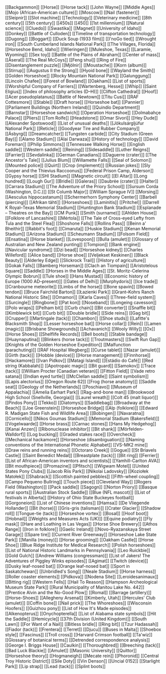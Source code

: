 [[Backgammon]]
[[Horse]]
[[Horse tack]]
[[John Wayne]]
[[Middle Ages]]
[[Mojo (African-American culture)]]
[[Moscow]]
[[Nail (fastener)]]
[[Sleipnir]]
[[Slot machine]]
[[Technology]]
[[Veterinary medicine]]
[[8th century]]
[[5th century]]
[[450s]]
[[450]]
[[1st millennium]]
[[Natural science]]
[[Cluedo]]
[[Swastika]]
[[Magnet]]
[[University of Idaho]]
[[Donkey]]
[[Battle of Culloden]]
[[Timeline of transportation technology]]
[[Dugong]]
[[Boggart]]
[[Duck Soup (1933 film)]]
[[I'noGo tied]]
[[Wrought iron]]
[[South Cumberland Islands National Park]]
[[The Villages, Florida]]
[[Horseshoe Bend, Idaho]]
[[Wieringen]]
[[Muleshoe, Texas]]
[[Laramie, Wyoming]]
[[Sex toy]]
[[Battle of the Plains of Abraham]]
[[Center of mass]]
[[Åseral]]
[[The Real McCoys]]
[[Feng shui]]
[[Ring of Fire]]
[[Disentanglement puzzle]]
[[Mjölnir]]
[[Moustache]]
[[Korn (album)]]
[[Stirrup]]
[[Augustus II the Strong]]
[[Hyoid bone]]
[[Wayland the Smith]]
[[Golden Horseshoe]]
[[Rocky Mountain National Park]]
[[Galunggung]]
[[Lincoln Chafee]]
[[Forest of Bowland]]
[[Oakham]]
[[List of sports]]
[[Worshipful Company of Farriers]]
[[Wartenberg, Hesse]]
[[Whip]]
[[Saint Eligius]]
[[Index of philosophy articles (D–H)]]
[[Clifton Cathedral]]
[[Hoof]]
[[Acer pseudoplatanus]]
[[Battle of Newtown]]
[[Titu Cusi]]
[[RAF Cottesmore]]
[[Stable]]
[[Draft horse]]
[[Horseshoe bat]]
[[Pannier]]
[[Parliament Buildings (Northern Ireland)]]
[[Quindío Department]]
[[Barnstar]]
[[Horseshoe sandwich]]
[[Operation Horseshoe]]
[[Dolmabahçe Palace]]
[[Pliers]]
[[Tom Rolfe]]
[[Headstone]]
[[Omar Sívori]]
[[Hey Dude]]
[[Alexander Spotswood]]
[[List of unusual deaths]]
[[Jökulsárgljúfur National Park]]
[[Reticle]]
[[Goodyear Tire and Rubber Company]]
[[Ásbyrgi]]
[[Dreamcatcher]]
[[Tungsten carbide]]
[[City Stadium (Green Bay)]]
[[Alamo Stadium]]
[[Alai Darwaza]]
[[History of technology]]
[[David Foreman]]
[[Philip Simmons]]
[[Tennessee Walking Horse]]
[[English saddle]]
[[Western saddle]]
[[Reining]]
[[Sidesaddle]]
[[Luther Reigns]]
[[Farrier]]
[[Sevdalinka]]
[[German Canadians]]
[[Daguerre (crater)]]
[[The Ancestor's Tale]]
[[Julius Blum]]
[[Willamette Falls]]
[[Seal of Solomon]]
[[Mounted police]]
[[Quirt]]
[[Crop (implement)]]
[[Russian jokes]]
[[Sly Cooper and the Thievius Raccoonus]]
[[Federal Prison Camp, Alderson]]
[[Gypsy horse]]
[[SHI Stadium]]
[[Magnetic circuit]]
[[El Altar]]
[[Long hundred]]
[[Lough Gur]]
[[Bridle]]
[[Galeras]]
[[Daubrée (crater)]]
[[Halter]]
[[Carrara Stadium]]
[[The Adventure of the Priory School]]
[[Sursum Corda (Washington, D.C.)]]
[[St Columb Major]]
[[William Sprague IV]]
[[Morsing]]
[[Aesculus hippocastanum]]
[[Schermerhorn Symphony Center]]
[[Barbell (piercing)]]
[[Afrikan tähti]]
[[Horseshoes]]
[[Laminitis]]
[[Pritchel]]
[[Darrell K Royal–Texas Memorial Stadium]]
[[Huntington Bank Stadium]]
[[Esplanade – Theatres on the Bay]]
[[CM Punk]]
[[Smith (surname)]]
[[Ahlden House]]
[[Folklore of Lancashire]]
[[Mértola]]
[[The Tale of Cross-eyed Lefty from Tula and the Steel Flea]]
[[Shoshone Falls]]
[[Rollins Pass]]
[[Beinn a' Bheithir]]
[[Rabbit's foot]]
[[Cimaruta]]
[[Huskie Stadium]]
[[Kenan Memorial Stadium]]
[[Arizona Stadium]]
[[Scheumann Stadium]]
[[Folsom Field]]
[[Ensatina]]
[[Horse blanket]]
[[Lovespoon]]
[[Bulla (amulet)]]
[[Glossary of Australian and New Zealand punting]]
[[Tompion]]
[[Bank engine]]
[[Navicular syndrome]]
[[Dzi bead]]
[[Horseshoe kidney]]
[[Charles Willeford]]
[[Alice band]]
[[Horse shoe]]
[[Veljekset Keskinen]]
[[Black Beauty]]
[[Alderley Edge]]
[[Slickrock Trail]]
[[History of agriculture]]
[[Gokak Falls]]
[[Bamberg Horseman]]
[[Clach an Tiompain]]
[[Aristotelous Square]]
[[Saddle]]
[[Horses in the Middle Ages]]
[[St. Moritz-Celerina Olympic Bobrun]]
[[Tule shoe]]
[[Hans Mustad]]
[[Economic history of Europe (1000 AD–present)]]
[[Gates of Delhi]]
[[Murphydoris]]
[[Ice trade]]
[[Cranbourne meteorite]]
[[Limbs of the horse]]
[[Bone spavin]]
[[Bowed tendon]]
[[Bruce Fairchild Barton]]
[[Łazienki Park]]
[[Grant–Kohrs Ranch National Historic Site]]
[[Omamori]]
[[Karla Caves]]
[[Three-field system]]
[[Surcingle]]
[[Ringbone]]
[[Pat kon]]
[[Noseband]]
[[Longeing cavesson]]
[[Polo wraps]]
[[Pelham bit]]
[[Curb chain]]
[[Bit converter]]
[[Snaffle bit]]
[[Kimblewick bit]]
[[Curb bit]]
[[Double bridle]]
[[Side reins]]
[[Gag bit]]
[[Crupper]]
[[Martingale (tack)]]
[[Chambon]]
[[Shoe studs]]
[[Lafitte's Blacksmith Shop]]
[[Lesser horseshoe bat]]
[[Horse collar]]
[[Rein]]
[[Lamen (magic)]]
[[Brisbane Showgrounds]]
[[Achavanich]]
[[Wooly Willy]]
[[Ox]]
[[Horse Shoes]]
[[Shelflife Records]]
[[Bell boots]]
[[Stable bandage]]
[[Huaynaputina]]
[[Blinkers (horse tack)]]
[[Troutmasters]]
[[Swift Run Gap]]
[[Knights of the Golden Horseshoe Expedition]]
[[Malfunction (parachuting)]]
[[RAF Hospital Wegberg]]
[[Curse tablet]]
[[Nazar (amulet)]]
[[Girth (tack)]]
[[Hobble (device)]]
[[Horse management]]
[[Finnhorse]]
[[Hackamore]]
[[Ivan Pidkov]]
[[Matagi Island]]
[[Estádio do Café]]
[[Red string (Kabbalah)]]
[[Apotropaic magic]]
[[Bit guard]]
[[Samokov]]
[[Trace (tack)]]
[[William Procter (Canadian veteran)]]
[[Fitton Field]]
[[Vade retro satana]]
[[Indian eyed turtle]]
[[McClellan saddle]]
[[Saint symbolism]]
[[Lapis alectorius]]
[[Oregon Route 62]]
[[Frog (horse anatomy)]]
[[Saddle seat]]
[[Geology of the Netherlands]]
[[Poschiavo]]
[[Museum of Appalachia]]
[[Amelia Earhart Park]]
[[Rag-and-bone man]]
[[Brookwood High School (Snellville, Georgia)]]
[[Laurel wreath]]
[[Colt 45 (malt liquor)]]
[[Pindos Pony]]
[[Tekko]]
[[Diatomys]]
[[Saddlebag]]
[[Broadway at the Beach]]
[[Joe Greenstein]]
[[Horseshoe Bridge]]
[[Alp (folklore)]]
[[Edward R. Madigan State Fish and Wildlife Area]]
[[Bobingen]]
[[Navaratna]]
[[Cornicello]]
[[Nikos Goumas Stadium]]
[[Memorial Stadium (Bakersfield)]]
[[Vogelwaarde]]
[[Horse brass]]
[[Carnac stones]]
[[Hans My Hedgehog]]
[[Kanai Anzen]]
[[Ribonuclease inhibitor]]
[[Bit shank]]
[[Mörfelden-Walldorf]]
[[Log bucking]]
[[Graded stakes race]]
[[Overcheck]]
[[Mechanical hackamore]]
[[Horseshoe (disambiguation)]]
[[Naming conventions of the International Phonetic Alphabet]]
[[VS-MK2 mine]]
[[Draw reins and running reins]]
[[Octoraro Creek]]
[[Gogue]]
[[St Briavels Castle]]
[[Saint Benedict Medal]]
[[Breastplate (tack)]]
[[Bit ring]]
[[Ferrier]]
[[List of African-American inventors and scientists]]
[[Yamhill-Carlton AVA]]
[[Bit mouthpiece]]
[[Promazine]]
[[Pfitsch]]
[[Wigwam Motel]]
[[United States Pony Clubs]]
[[Jacob Riis Park]]
[[Nikolai Ladovsky]]
[[Koziołek Matołek]]
[[Shabrack]]
[[Scottish painted pebbles]]
[[Fifth-wheel coupling]]
[[Campo Pequeno Bullring]]
[[Touch piece]]
[[Cleveland Way]]
[[Rogers Field (Washington)]]
[[Pack saddle]]
[[Sagogn]]
[[Norton Priory]]
[[Basque rural sports]]
[[Australian Stock Saddle]]
[[Blue (NFL mascot)]]
[[List of festivals in Alberta]]
[[History of Ohio State Buckeyes football]]
[[Gorgoneion]]
[[List of Chinese inventions]]
[[Hamsa]]
[[De Vliegende Hollander]]
[[Bit (horse)]]
[[Gris-gris (talisman)]]
[[Crater Glacier]]
[[Shadow roll]]
[[Tongue-tie (tack)]]
[[Horseshoe vortex]]
[[Bosal]]
[[Hoof boot]]
[[Hobnail]]
[[Weights and Measures Acts (UK)]]
[[Equine podiatry]]
[[Fly mask]]
[[Hare and Loathing in Las Vegas]]
[[Horse Shoe Brewery]]
[[Athos Range]]
[[Iron in folklore]]
[[Gaelic Ireland]]
[[Novo-Ryazanskaya Street Garage]]
[[Spare tire]]
[[Current River Greenway]]
[[Horseshoe Lake State Park]]
[[Manilla (money)]]
[[Horse grooming]]
[[Oakham Castle]]
[[Horse Shoe]]
[[Blue Ridge Institute for Medical Research]]
[[Polish horseshoes]]
[[List of National Historic Landmarks in Pennsylvania]]
[[Leo Ruickbie]]
[[Gold Gulch]]
[[Andrew Williams (congressman)]]
[[List of Jakers! The Adventures of Piggley Winks episodes]]
[[Agimat]]
[[Twitch (device)]]
[[Dusky leaf-nosed bat]]
[[Orange leaf-nosed bat]]
[[Sport in Saskatchewan]]
[[Unbridled's Song]]
[[Neale Stadium]]
[[Horse harness]]
[[Roller coaster elements]]
[[Pidkova]]
[[Nodena Site]]
[[Leroidesanimaux]]
[[Bitting rig]]
[[Western Fells]]
[[Hail To Reason]]
[[Hampson Archeological Museum State Park]]
[[Rural Municipality of Manitou Lake No. 442]]
[[Prentice Alvin and the No-Good Plow]]
[[Romal]]
[[Barrage (artillery)]]
[[Horse-Shoes]]
[[Allegheny Arsenal]]
[[Kimberly, Utah]]
[[Hercules' Club (amulet)]]
[[Coffin bone]]
[[Nail prick]]
[[The Whoreshoes]]
[[Wisconsin Hoofers]]
[[Guizhou pony]]
[[List of How It's Made episodes]]
[[Alkenopterus]]
[[Onychopterella]]
[[List of Alabama state symbols]]
[[Hit the Saddle]]
[[Hemicycle]]
[[37th Division (United Kingdom)]]
[[South Lawn]]
[[For Want of a Nail]]
[[Bitless bridle]]
[[Ring bit]]
[[Tzur Hadassah]]
[[Fiador (tack)]]
[[Frentera]]
[[Terret]]
[[Djucu]]
[[Buses in Malta]]
[[Shoebox style]]
[[Fascinus]]
[[Troll cross]]
[[Harvard Crimson football]]
[[Ta'wiz]]
[[Glossary of botanical terms]]
[[Detrended correspondence analysis]]
[[George I. Briggs House]]
[[Caulkin]]
[[Thoroughbred]]
[[Breeching (tack)]]
[[Bad Luck Blackie]]
[[Amulet]]
[[Masonic University]]
[[Quittor]]
[[Horseshoe theory]]
[[Hogmaneigh]]
[[Mecate rein]]
[[Phoronid]]
[[Central Troy Historic District]]
[[Sile Doty]]
[[Vin Denson]]
[[Uncial 0152]]
[[Starlight Park]]
[[Lip strap]]
[[Lead (tack)]]
[[Splint boots]]
